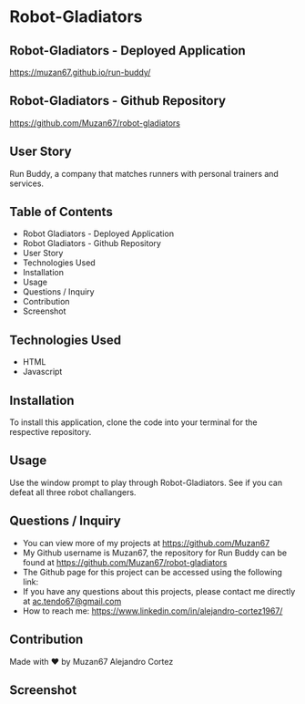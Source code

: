 # Robot-Gladiators

## Robot-Gladiators - Deployed Application

https://muzan67.github.io/run-buddy/

## Robot-Gladiators - Github Repository

https://github.com/Muzan67/robot-gladiators

## User Story

Run Buddy, a company that matches runners with personal trainers and services.

## Table of Contents

- Robot Gladiators - Deployed Application
- Robot Gladiators - Github Repository
- User Story
- Technologies Used
- Installation
- Usage
- Questions / Inquiry
- Contribution
- Screenshot

## Technologies Used

- HTML
- Javascript

## Installation

To install this application, clone the code into your terminal for the respective repository.

## Usage

Use the window prompt to play through Robot-Gladiators. See if you can defeat all three robot challangers.

## Questions / Inquiry

- You can view more of my projects at https://github.com/Muzan67
- My Github username is Muzan67, the repository for Run Buddy can be found at https://github.com/Muzan67/robot-gladiators
- The Github page for this project can be accessed using the following link:
- If you have any questions about this projects, please contact me directly at ac.tendo67@gmail.com
- How to reach me: https://www.linkedin.com/in/alejandro-cortez1967/

## Contribution

Made with ❤️ by Muzan67 Alejandro Cortez

## Screenshot
